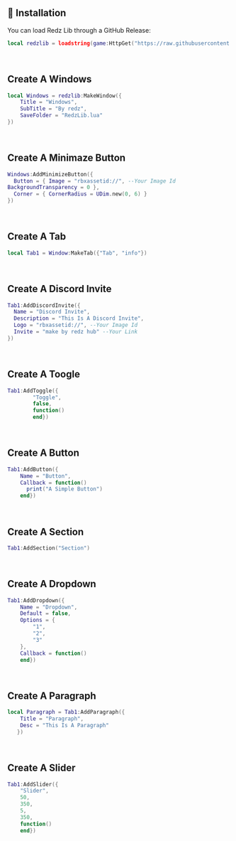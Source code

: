 ## 🔌 Installation

You can load Redz Lib through a GitHub Release:

```lua
local redzlib = loadstring(game:HttpGet("https://raw.githubusercontent.com/LongHip2012/Roblox_Library/refs/heads/main/Redz_Lib/Source.lua"))()
```
<br/>

## Create A Windows
```lua
local Windows = redzlib:MakeWindow({
	Title = "Windows",
	SubTitle = "By redz",
	SaveFolder = "RedzLib.lua"
})
```
<br/>

## Create A Minimaze Button

```lua
Windows:AddMinimizeButton({
  Button = { Image = "rbxassetid://", --Your Image Id
BackgroundTransparency = 0 },
  Corner = { CornerRadius = UDim.new(0, 6) }
})
```
<br/>

## Create A Tab
```lua
local Tab1 = Window:MakeTab({"Tab", "info"})
```
<br/>

## Create A Discord Invite
```lua
Tab1:AddDiscordInvite({
  Name = "Discord Invite",
  Description = "This Is A Discord Invite",
  Logo = "rbxassetid://", --Your Image Id
  Invite = "make by redz hub" --Your Link
})
```
<br/>

## Create A Toogle
```lua
Tab1:AddToggle({
		"Toggle",
		false,
		function()
		end})
```
<br/>

## Create A Button
```lua
Tab1:AddButton({
	Name = "Button",
	Callback = function()
      print("A Simple Button")
	end})
```
<br/>

## Create A Section
```lua
Tab1:AddSection("Section")
```
<br/>

## Create A Dropdown
```lua
Tab1:AddDropdown({
	Name = "Dropdown",
	Default = false,
	Options = {
		"1",
		"2",
		"3"
	},
	Callback = function()
	end})
```
<br/>

## Create A Paragraph
```lua
local Paragraph = Tab1:AddParagraph({
	Title = "Paragraph",
	Desc = "This Is A Paragraph"
   })
```
<br/>

## Create A Slider
```lua
Tab1:AddSlider({
 	"Slider",
	50,
	350,
	5,
	350,
	function()
	end})
```
<br/>
